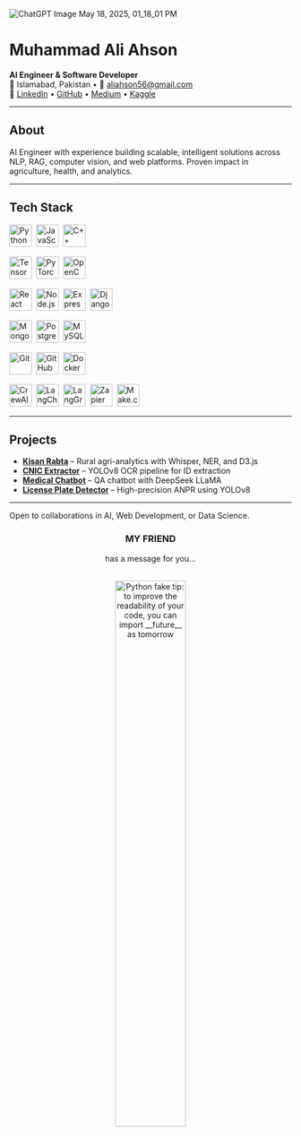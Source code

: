 
![ChatGPT Image May 18, 2025, 01_18_01 PM](https://github.com/user-attachments/assets/2ad36855-70ac-4072-98e9-83c0ac0b2c4c)
# Muhammad Ali Ahson

**AI Engineer & Software Developer**  
📍 Islamabad, Pakistan • 📧 [aliahson56@gmail.com](mailto:aliahson56@gmail.com)  
🔗 [LinkedIn](https://www.linkedin.com/in/muhammadaliahson) • [GitHub](https://github.com/MuhammadAliAhson) • [Medium](https://aliahson.medium.com) • [Kaggle](https://www.kaggle.com/muhammadaliahson)

---

## About

AI Engineer with experience building scalable, intelligent solutions across NLP, RAG, computer vision, and web platforms. Proven impact in agriculture, health, and analytics.

---

## Tech Stack

<!-- Languages -->
<img src="https://cdn.jsdelivr.net/gh/devicons/devicon/icons/python/python-original.svg" width="40" alt="Python" />&nbsp;
<img src="https://cdn.jsdelivr.net/gh/devicons/devicon/icons/javascript/javascript-original.svg" width="40" alt="JavaScript" />&nbsp;
<img src="https://cdn.jsdelivr.net/gh/devicons/devicon/icons/cplusplus/cplusplus-original.svg" width="40" alt="C++" />

<!-- AI / ML -->
<img src="https://cdn.jsdelivr.net/gh/devicons/devicon/icons/tensorflow/tensorflow-original.svg" width="40" alt="TensorFlow" />&nbsp;
<img src="https://cdn.jsdelivr.net/gh/devicons/devicon/icons/pytorch/pytorch-original.svg" width="40" alt="PyTorch" />&nbsp;
<img src="https://cdn.jsdelivr.net/gh/devicons/devicon/icons/opencv/opencv-original.svg" width="40" alt="OpenCV" />&nbsp;

<!-- Web Development -->
<img src="https://cdn.jsdelivr.net/gh/devicons/devicon/icons/react/react-original.svg" width="40" alt="React" />&nbsp;
<img src="https://cdn.jsdelivr.net/gh/devicons/devicon/icons/nodejs/nodejs-original.svg" width="40" alt="Node.js" />&nbsp;
<img src="https://cdn.jsdelivr.net/gh/devicons/devicon/icons/express/express-original.svg" width="40" alt="Express.js" />&nbsp;
<img src="https://cdn.jsdelivr.net/gh/devicons/devicon/icons/django/django-plain.svg" width="40" alt="Django" />

<!-- Databases -->
<img src="https://cdn.jsdelivr.net/gh/devicons/devicon/icons/mongodb/mongodb-original.svg" width="40" alt="MongoDB" />&nbsp;
<img src="https://cdn.jsdelivr.net/gh/devicons/devicon/icons/postgresql/postgresql-original.svg" width="40" alt="PostgreSQL" />&nbsp;
<img src="https://cdn.jsdelivr.net/gh/devicons/devicon/icons/mysql/mysql-original.svg" width="40" alt="MySQL" />

<!-- Tools -->
<img src="https://cdn.jsdelivr.net/gh/devicons/devicon/icons/git/git-original.svg" width="40" alt="Git" />&nbsp;
<img src="https://cdn.jsdelivr.net/gh/devicons/devicon/icons/github/github-original.svg" width="40" alt="GitHub" />&nbsp;
<img src="https://cdn.jsdelivr.net/gh/devicons/devicon/icons/docker/docker-original.svg" width="40" alt="Docker" />

<!-- Additional Tools -->
<img src="https://cdn.jsdelivr.net/gh/simple-icons/simple-icons/icons/crewai.svg" width="40" alt="CrewAI" />&nbsp;
<img src="https://cdn.jsdelivr.net/gh/simple-icons/simple-icons/icons/langchain.svg" width="40" alt="LangChain" />&nbsp;
<img src="https://cdn.jsdelivr.net/gh/simple-icons/simple-icons/icons/langgraph.svg" width="40" alt="LangGraph" />&nbsp;
<img src="https://cdn.jsdelivr.net/gh/simple-icons/simple-icons/icons/zapier.svg" width="40" alt="Zapier" />&nbsp;
<img src="https://cdn.jsdelivr.net/gh/simple-icons/simple-icons/icons/make.svg" width="40" alt="Make.com" />

---

## Projects

- **[Kisan Rabta](https://huggingface.co/spaces/maliahson/Kisan_Rabta)** – Rural agri-analytics with Whisper, NER, and D3.js  
- **[CNIC Extractor](https://huggingface.co/spaces/maliahson/CNIC_Detector)** – YOLOv8 OCR pipeline for ID extraction  
- **[Medical Chatbot](https://huggingface.co/maliahson/deepseek-finetune-medical)** – QA chatbot with DeepSeek LLaMA  
- **[License Plate Detector](https://huggingface.co/spaces/maliahson/YOLO_Lisencse_Plate_Detector)** – High-precision ANPR using YOLOv8

---

Open to collaborations in AI, Web Development, or Data Science.  

<h3 align="center">MY FRIEND</h3>
<p align="center">has a message for you...</p>

<br>

<div align="center">
  <img src="https://user-images.githubusercontent.com/38964964/167205200-026483f2-8b0f-4101-b76f-96347a246889.png" width="50%" alt="Python fake tip: to improve the readability of your code, you can import __future__ as tomorrow">
</div>

